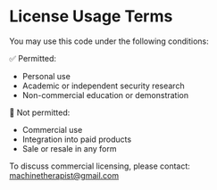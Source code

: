 # License Usage Terms

You may use this code under the following conditions:

✅ Permitted:
- Personal use
- Academic or independent security research
- Non-commercial education or demonstration

🚫 Not permitted:
- Commercial use
- Integration into paid products
- Sale or resale in any form

To discuss commercial licensing, please contact: machinetherapist@gmail.com
